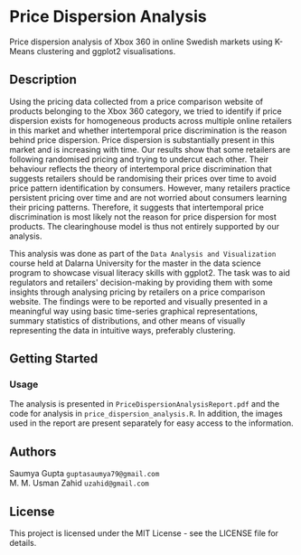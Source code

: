 # Price Dispersion Analysis

Price dispersion analysis of Xbox 360 in online Swedish markets using K-Means clustering and ggplot2 visualisations.

## Description

Using the pricing data collected from a price comparison website of products belonging to the Xbox 360 category, we tried to identify if price dispersion exists for homogeneous products across multiple online retailers in this market and whether intertemporal price discrimination is the reason behind price dispersion. Price dispersion is substantially present in this market and is increasing with time. Our results show that some retailers are following randomised pricing and trying to undercut each other. Their behaviour reflects the theory of intertemporal price discrimination that suggests retailers should be randomising their prices over time to avoid price pattern identification by consumers. However, many retailers practice persistent pricing over time and are not worried about consumers learning their pricing patterns. Therefore, it suggests that intertemporal price discrimination is most likely not the reason for price dispersion for most products. The clearinghouse model is thus not entirely supported by our analysis.

This analysis was done as part of the ```Data Analysis and Visualization``` course held at Dalarna University for the master in the data science program to showcase visual literacy skills with ggplot2. The task was to aid regulators and retailers' decision-making by providing them with some insights through analysing pricing by retailers on a price comparison website. The findings were to be reported and visually presented in a meaningful way using basic time-series graphical representations, summary statistics of distributions, and other means of visually representing the data in intuitive ways, preferably clustering. 

## Getting Started

### Usage

The analysis is presented in ```PriceDispersionAnalysisReport.pdf``` and the code for analysis in ```price_dispersion_analysis.R```. In addition, the images used in the report are present separately for easy access to the information.

## Authors

Saumya Gupta ```guptasaumya79@gmail.com```  
M. M. Usman Zahid ```uzahid@gmail.com```

## License

This project is licensed under the MIT License - see the LICENSE file for details.
